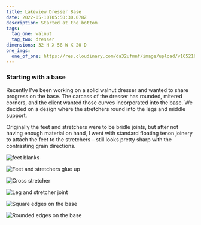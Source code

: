 ```yaml
---
title: Lakeview Dresser Base
date: 2022-05-10T05:50:30.078Z
description: Started at the bottom
tags:
  tag_one: walnut
  tag_two: dresser
dimensions: 32 H X 58 W X 20 D
one_imgs:
  one_of_one: https://res.cloudinary.com/da32ufmnf/image/upload/v1652160038/proportional.design-v2/lakeview-base/taohbrrmmzazwdtxntap.jpg
---
```

### Starting with a base

Recently I've been working on a solid walnut dresser and wanted to share progress on the base. The carcass of the dresser has rounded, mitered corners, and the client wanted those curves incorporated into the base. We decided on a design where the stretchers round into the legs and middle support.

Originally the feet and stretchers were to be bridle joints, but after not having enough material on hand, I went with standard floating tenon joinery to attach the feet to the stretchers – still looks pretty sharp with the contrasting grain directions.

![feet blanks](https://res.cloudinary.com/da32ufmnf/image/upload/v1652160038/proportional.design-v2/lakeview-base/w9f4syfixf0hcuu1cy1n.jpg)

![Feet and stretchers glue up](https://res.cloudinary.com/da32ufmnf/image/upload/v1652160038/proportional.design-v2/lakeview-base/dlejl1yomf4mh1thaede.jpg)

![Cross stretcher](https://res.cloudinary.com/da32ufmnf/image/upload/v1652160039/proportional.design-v2/lakeview-base/qluevkxel97fpkoat0qf.jpg)

![Leg and stretcher joint](https://res.cloudinary.com/da32ufmnf/image/upload/v1652160038/proportional.design-v2/lakeview-base/u7dvffxjp3mvwp3amvzr.jpg)

![Square edges on the base](https://res.cloudinary.com/da32ufmnf/image/upload/v1652160038/proportional.design-v2/lakeview-base/z0optxjcq90cxp360guo.jpg)

![Rounded edges on the base](https://res.cloudinary.com/da32ufmnf/image/upload/v1652160039/proportional.design-v2/lakeview-base/ld4kc8zysm4j71dkoiq3.jpg)